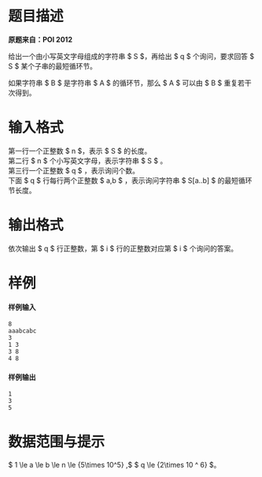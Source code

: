 
# 题目描述

**原题来自：POI 2012**

给出一个由小写英文字母组成的字符串 $ S $，再给出 $ q $ 个询问，要求回答 $ S $ 某个子串的最短循环节。

如果字符串 $ B $ 是字符串 $ A $ 的循环节，那么 $ A $ 可以由 $ B $ 重复若干次得到。


# 输入格式

第一行一个正整数 $ n $，表示 $ S $ 的长度。  
第二行 $ n $ 个小写英文字母，表示字符串 $ S $ 。  
第三行一个正整数 $ q $ ，表示询问个数。  
下面 $ q $ 行每行两个正整数 $ a,b $  ，表示询问字符串 $ S[a..b] $ 的最短循环节长度。


# 输出格式

依次输出 $ q $ 行正整数，第 $ i $ 行的正整数对应第 $ i $ 个询问的答案。

# 样例

#### 样例输入
```plain
8
aaabcabc
3
1 3
3 8
4 8
```
#### 样例输出
```plain
1
3
5
```

# 数据范围与提示

$ 1 \le a \le b \le n \le {5\times 10^5} ,$ $ q \le {2\times 10 ^ 6} $。

